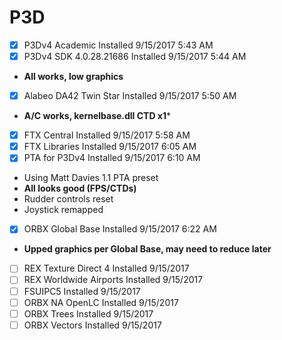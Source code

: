 # P3D
- [x] P3Dv4 Academic Installed 9/15/2017 5:43 AM
- [x] P3Dv4 SDK 4.0.28.21686 Installed 9/15/2017 5:44 AM
 - **All works, low graphics**
- [x] Alabeo DA42 Twin Star Installed 9/15/2017 5:50 AM
 - **A/C works, kernelbase.dll CTD x1***
- [x] FTX Central Installed 9/15/2017 5:58 AM
- [x] FTX Libraries Installed 9/15/2017 6:05 AM 
- [x] PTA for P3Dv4 Installed 9/15/2017 6:10 AM
 - Using Matt Davies 1.1 PTA preset
 - **All looks good (FPS/CTDs)**
 - Rudder controls reset
 - Joystick remapped
- [x] ORBX Global Base Installed 9/15/2017 6:22 AM
 - **Upped graphics per Global Base, may need to reduce later**
- [ ] REX Texture Direct 4 Installed 9/15/2017
- [ ] REX Worldwide Airports Installed 9/15/2017
- [ ] FSUIPC5 Installed 9/15/2017
- [ ] ORBX NA OpenLC Installed 9/15/2017
- [ ] ORBX Trees Installed 9/15/2017
- [ ] ORBX Vectors Installed 9/15/2017
